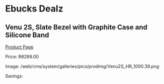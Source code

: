 
# Ebucks Dealz
## Venu 2S, Slate Bezel with Graphite Case and Silicone Band
[Product Page](https://www.ebucks.com/web/shop/productSelected.do?prodId=1196058978&catId=872270976)

Price: R6299.00

Image: /web/cms/system/galleries/pics/prodimg/Venu2S_HR_1000.39.png

Savings: 


	